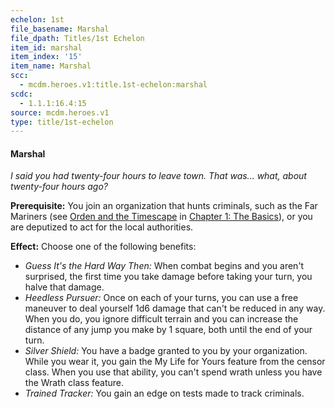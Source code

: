 ```yaml
---
echelon: 1st
file_basename: Marshal
file_dpath: Titles/1st Echelon
item_id: marshal
item_index: '15'
item_name: Marshal
scc:
  - mcdm.heroes.v1:title.1st-echelon:marshal
scdc:
  - 1.1.1:16.4:15
source: mcdm.heroes.v1
type: title/1st-echelon
---
```


#### Marshal

*I said you had twenty-four hours to leave town. That was... what, about twenty-four hours ago?*

**Prerequisite:** You join an organization that hunts criminals, such as the Far Mariners (see [Orden and the Timescape](#page-24-1) in [Chapter 1: The Basics](#page-17-3)), or you are deputized to act for the local authorities.

**Effect:** Choose one of the following benefits:

- *Guess It's the Hard Way Then:* When combat begins and you aren't surprised, the first time you take damage before taking your turn, you halve that damage.
- *Heedless Pursuer:* Once on each of your turns, you can use a free maneuver to deal yourself 1d6 damage that can't be reduced in any way. When you do, you ignore difficult terrain and you can increase the distance of any jump you make by 1 square, both until the end of your turn.
- *Silver Shield:* You have a badge granted to you by your organization. While you wear it, you gain the My Life for Yours feature from the censor class. When you use that ability, you can't spend wrath unless you have the Wrath class feature.
- *Trained Tracker:* You gain an edge on tests made to track criminals.
